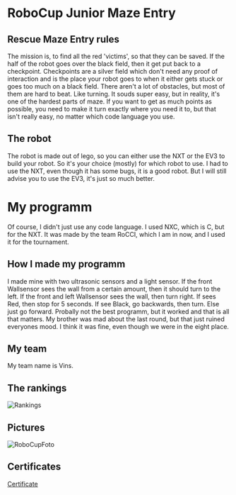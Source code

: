  # RoboCup Junior Maze Entry

## Rescue Maze Entry rules
The mission is, to find all the red 'victims', so that they can be saved. If the half of the robot goes over the black field, then it get put back to a checkpoint. Checkpoints are a silver field which don't need any proof of interaction and is the place your robot goes to when it either gets stuck or goes too much on a black field. There aren't a lot of obstacles, but most of them are hard to beat. Like turning. It souds super easy, but in reality, it's one of the hardest parts of maze. If you want to get as much points as possible, you need to make it turn exactly where you need it to, but that isn't really easy, no matter which code language you use.

## The robot
The robot is made out of lego, so you can either use the NXT or the EV3 to build your robot. So it's your choice (mostly) for which robot to use. I had to use the NXT, even though it has some bugs, it is a good robot. But I will still advise you to use the EV3, it's just so much better.

# My programm
Of course, I didn't just use any code language. I used NXC, which is C, but for the NXT. It was made by the team RoCCI, which I am in now, and I used it for the tournament. 

## How I made my programm
I made mine with two ultrasonic sensors and a light sensor. If the front Wallsensor sees the wall from a certain amount, then it should turn to the left. If the front and left Wallsensor sees the wall, then turn right. If sees Red, then stop for 5 seconds. If see Black, go backwards, then turn. Else just go forward. Probally not the best programm, but it worked and that is all that matters. My brother was mad about the last round, but that just ruined everyones mood. I think it was fine, even though we were in the eight place.

## My team
My team name is Vins. 

## The rankings
![Rankings](https://github.com/shadow-gyuvin/shadow-gyuvin.github.io/assets/154552770/d369a336-382b-49d9-98a5-ce7044fbbbd2)

## Pictures
![RoboCupFoto](https://github.com/shadow-gyuvin/shadow-gyuvin.github.io/assets/154552770/08cd5e16-dff8-45e9-83bc-70c96b5270a9)

## Certificates
[Certificate](./assets/img/RoboCupCertificate2024.pdf)
